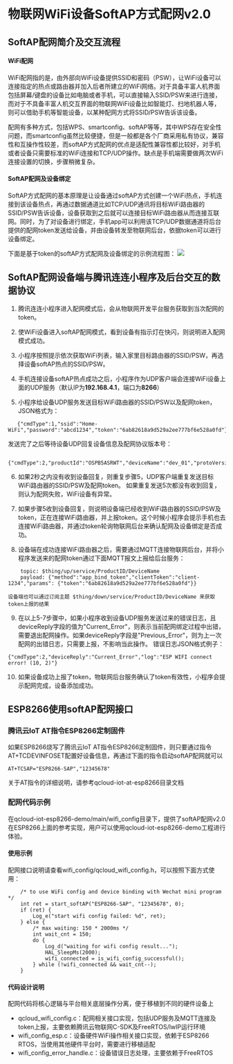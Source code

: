 # 物联网WiFi设备SoftAP方式配网v2.0

## SoftAP配网简介及交互流程
#### WiFi配网
WiFi配网指的是，由外部向WiFi设备提供SSID和密码（PSW），让WiFi设备可以连接指定的热点或路由器并加入后者所建立的WiFi网络。对于具备丰富人机界面包括屏幕/键盘的设备比如电脑或者手机，可以直接输入SSID/PSW来进行连接，而对于不具备丰富人机交互界面的物联网WiFi设备比如智能灯、扫地机器人等，则可以借助手机等智能设备，以某种配网方式将SSID/PSW告诉该设备。

配网有多种方式，包括WPS、smartconfig、softAP等等，其中WPS存在安全性问题，而smartconfig虽然比较便捷，但是一般都是各个厂商采用私有协议，兼容性和互操作性较差，而softAP方式配网的优点是适配性兼容性都比较好，对手机或者设备只需要标准的WiFi连接和TCP/UDP操作。缺点是手机端需要做两次WiFi连接设置的切换，步骤稍微复杂。

#### SoftAP配网及设备绑定
SoftAP方式配网的基本原理是让设备通过softAP方式创建一个WiFi热点，手机连接到该设备热点，再通过数据通道比如TCP/UDP通讯将目标WiFi路由器的SSID/PSW告诉设备，设备获取到之后就可以连接目标WiFi路由器从而连接互联网。同时，为了对设备进行绑定，手机app可以利用该TCP/UDP数据通道将后台提供的配网token发送给设备，并由设备转发至物联网后台，依据token可以进行设备绑定。

下面是基于token的softAP方式配网及设备绑定的示例流程图：
![](https://main.qcloudimg.com/raw/a146b79d88299a59507d81eaad99137c.jpg)

## SoftAP配网设备端与腾讯连连小程序及后台交互的数据协议
1. 腾讯连连小程序进入配网模式后，会从物联网开发平台服务获取到当次配网的token。

2. 使WiFi设备进入softAP配网模式，看到设备有指示灯在快闪，则说明进入配网模式成功。
    
3. 小程序按照提示依次获取WiFi列表，输入家里目标路由器的SSID/PSW，再选择设备softAP热点的SSID/PSW。

4. 手机连接设备softAP热点成功之后，小程序作为UDP客户端会连接WiFi设备上面的UDP服务（默认IP为**192.168.4.1**，端口为**8266**）

5. 小程序给设备UDP服务发送目标WiFi路由器的SSID/PSW以及配网token，JSON格式为：
```
   {"cmdType":1,"ssid":"Home-WiFi","password":"abcd1234","token":"6ab82618a9d529a2ee777bf6e528a0fd"} 
```
   发送完了之后等待设备UDP回复设备信息及配网协议版本号：
```   
   {"cmdType":2,"productId":"OSPB5ASRWT","deviceName":"dev_01","protoVersion":"2.0"}
```   
6. 如果2秒之内没有收到设备回复，则重复步骤5，UDP客户端重复发送目标WiFi路由器的SSID/PSW及配网token。
   如果重复发送5次都没有收到回复，则认为配网失败，WiFi设备有异常。
    
7. 如果步骤5收到设备回复，则说明设备端已经收到WiFi路由器的SSID/PSW及token，正在连接WiFi路由器，并上报token。这个时候小程序会提示手机也去连接WiFi路由器，并通过token轮询物联网后台来确认配网及设备绑定是否成功。

8. 设备端在成功连接WiFi路由器之后，需要通过MQTT连接物联网后台，并将小程序发送来的配网token通过下面MQTT报文上报给后台服务：
```
    topic: $thing/up/service/ProductID/DeviceName
    payload: {"method":"app_bind_token","clientToken":"client-1234","params": {"token":"6ab82618a9d529a2ee777bf6e528a0fd"}}
```
    设备端也可以通过订阅主题 $thing/down/service/ProductID/DeviceName 来获取token上报的结果
    
9. 在以上5-7步骤中，如果小程序收到设备UDP服务发送过来的错误日志，且deviceReply字段的值为"Current_Error"，则表示当前配网绑定过程中出错，需要退出配网操作。如果deviceReply字段是"Previous_Error"，则为上一次配网的出错日志，只需要上报，不影响当此操作。
错误日志JSON格式例子：
```
{"cmdType":2,"deviceReply":"Current_Error","log":"ESP WIFI connect error! (10, 2)"} 
```
10. 如果设备成功上报了token，物联网后台服务确认了token有效性，小程序会提示配网完成，设备添加成功。

## ESP8266使用softAP配网接口
### 腾讯云IoT AT指令ESP8266定制固件
如果ESP8266烧写了腾讯云IoT AT指令ESP8266定制固件，则只要通过指令AT+TCDEVINFOSET配置好设备信息，再通过下面的指令启动softAP配网就可以
```
AT+TCSAP="ESP8266-SAP","12345678"
```
关于AT指令的详细说明，请参考qcloud-iot-at-esp8266目录文档

### 配网代码示例
在qcloud-iot-esp8266-demo/main/wifi_config目录下，提供了softAP配网v2.0在ESP8266上面的参考实现，用户可以使用qcloud-iot-esp8266-demo工程进行体验。

#### 使用示例
配网接口说明请查看wifi_config/qcloud_wifi_config.h，可以按照下面方式使用：

```
    /* to use WiFi config and device binding with Wechat mini program */
    int ret = start_softAP("ESP8266-SAP", "12345678", 0);
    if (ret) {
        Log_e("start wifi config failed: %d", ret);
    } else {
        /* max waiting: 150 * 2000ms */
        int wait_cnt = 150;
        do {
            Log_d("waiting for wifi config result...");
            HAL_SleepMs(2000);
            wifi_connected = is_wifi_config_successful();
        } while (!wifi_connected && wait_cnt--);
    }

```

#### 代码设计说明
配网代码将核心逻辑与平台相关底层操作分离，便于移植到不同的硬件设备上
- qcloud_wifi_config.c：配网相关接口实现，包括UDP服务及MQTT连接及token上报，主要依赖腾讯云物联网C-SDK及FreeRTOS/lwIP运行环境
- wifi_config_esp.c：设备硬件WiFi操作相关接口实现，依赖于ESP8266 RTOS，当使用其他硬件平台时，需要进行移植适配
- wifi_config_error_handle.c：设备错误日志处理，主要依赖于FreeRTOS

